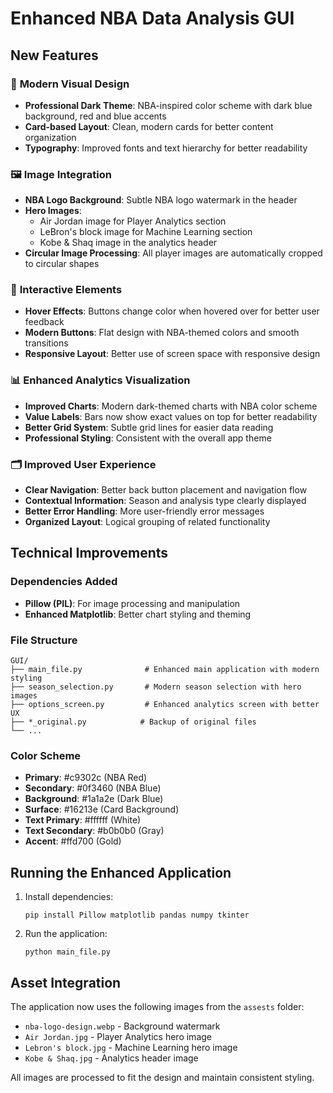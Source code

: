 # Enhanced NBA Data Analysis GUI

## New Features

### 🎨 **Modern Visual Design**
- **Professional Dark Theme**: NBA-inspired color scheme with dark blue background, red and blue accents
- **Card-based Layout**: Clean, modern cards for better content organization
- **Typography**: Improved fonts and text hierarchy for better readability

### 🖼️ **Image Integration**
- **NBA Logo Background**: Subtle NBA logo watermark in the header
- **Hero Images**: 
  - Air Jordan image for Player Analytics section
  - LeBron's block image for Machine Learning section
  - Kobe & Shaq image in the analytics header
- **Circular Image Processing**: All player images are automatically cropped to circular shapes

### 🎯 **Interactive Elements**
- **Hover Effects**: Buttons change color when hovered over for better user feedback
- **Modern Buttons**: Flat design with NBA-themed colors and smooth transitions
- **Responsive Layout**: Better use of screen space with responsive design

### 📊 **Enhanced Analytics Visualization**
- **Improved Charts**: Modern dark-themed charts with NBA color scheme
- **Value Labels**: Bars now show exact values on top for better readability
- **Better Grid System**: Subtle grid lines for easier data reading
- **Professional Styling**: Consistent with the overall app theme

### 🗂️ **Improved User Experience**
- **Clear Navigation**: Better back button placement and navigation flow
- **Contextual Information**: Season and analysis type clearly displayed
- **Better Error Handling**: More user-friendly error messages
- **Organized Layout**: Logical grouping of related functionality

## Technical Improvements

### Dependencies Added
- **Pillow (PIL)**: For image processing and manipulation
- **Enhanced Matplotlib**: Better chart styling and theming

### File Structure
```
GUI/
├── main_file.py              # Enhanced main application with modern styling
├── season_selection.py       # Modern season selection with hero images
├── options_screen.py         # Enhanced analytics screen with better UX
├── *_original.py            # Backup of original files
└── ...
```

### Color Scheme
- **Primary**: #c9302c (NBA Red)
- **Secondary**: #0f3460 (NBA Blue)  
- **Background**: #1a1a2e (Dark Blue)
- **Surface**: #16213e (Card Background)
- **Text Primary**: #ffffff (White)
- **Text Secondary**: #b0b0b0 (Gray)
- **Accent**: #ffd700 (Gold)

## Running the Enhanced Application

1. Install dependencies:
   ```
   pip install Pillow matplotlib pandas numpy tkinter
   ```

2. Run the application:
   ```
   python main_file.py
   ```

## Asset Integration

The application now uses the following images from the `assests` folder:
- `nba-logo-design.webp` - Background watermark
- `Air Jordan.jpg` - Player Analytics hero image
- `Lebron's block.jpg` - Machine Learning hero image
- `Kobe & Shaq.jpg` - Analytics header image

All images are processed to fit the design and maintain consistent styling.